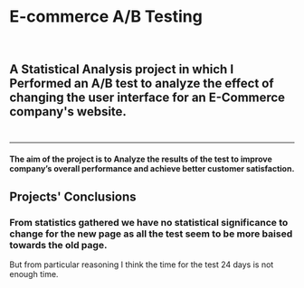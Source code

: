 # E-commerce A/B Testing<br> <br>
## A Statistical Analysis project in which I Performed an A/B test to analyze the effect of changing the user interface for an E-Commerce company's website.<br><br>
---
#### The aim of the project is to Analyze the results of the test to improve company’s overall performance and achieve better customer satisfaction.

## Projects' Conclusions
### From statistics gathered we have no statistical significance to change for the new page as all the test seem to be more baised towards the old page.<br>
But from particular reasoning I think the time for the test 24 days is not enough time.

